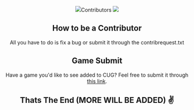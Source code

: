 <div align="center">
  <head>
 <img src="https://github.com/NoobleGames/NoobleGames.github.io/blob/main/Logo/Logo4.png?raw=true>
<h1>Nooble</h1>
</div>
A website with tons of games, apps, proxys and more fun goodies. If you fork this repository, please consider giving it a star ⭐!

## Contributors
<a href="https://github.com/DamageCoding/CUG/graphs/contributors">
  <img src="https://contrib.rocks/image?repo=DamageCoding/CUG" />
</a>

## How to be a Contributor
All you have to do is fix a bug or submit it through the contribrequest.txt

## Game Submit
Have a game you'd like to see added to CUG? Feel free to submit it through [this link](https://github.com/DamageCoding/CUG/discussions/2).

## Thats The End (MORE WILL BE ADDED) ✌️
